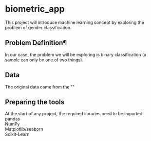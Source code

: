 # biometric_app

This project will introduce machine learning concept by exploring the problem of gender classification.

## Problem Definition¶<br>
In our case, the problem we will be exploring is binary classification (a sample can only be one of two things).
<br>
## Data <br>
The original data came from the "" <br>

## Preparing the tools <br>
At the start of any project, the required libraries need to be imported.
<br>
pandas <br>
NumPy <br>
Matplotlib/seaborn <br>
Scikit-Learn <br>




